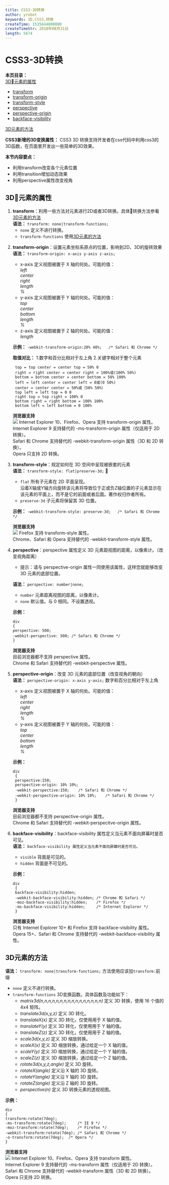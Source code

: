 ```yaml
---
title: CSS3-3D转换
author: yrobot
keywords: 3D,CSS3,转换
createTime: 1535644800000
createTimeStr: 2018年08月31日
length: 5674
---
```

# CSS3-3D转换  
__本页目录：__    
[3D元素的属性](#id1)  
- [transform](#id11)
- [transform-origin](#id12)
- [transform-style](#id13)
- [perspective](#id14)
- [perspective-origin](#id15)  
- [backface-visibility](#id16)  

[3D元素的方法](#id2)  

__CSS3新增的3D变换属性：__  CSS3 3D 转换支持开发者在css代码中利用css3的3D函数，在页面里开发出一些简单的3D效果。  

__本节内容要点：__  
- 利用transform改变各个元素位置  
- 利用transition增加动态效果  
- 利用perspective属性改变视角  


<a href="" id="id1"></a>

## 3D元素的属性
<a href="" id="id11"></a>

1. __transform__：利用一些方法对元素进行2D或者3D转换。具体转换方法参看 [3D元素的方法](#id2)    
   __语法：__ `transform: none|transform-functions;`  
   - `none` 定义不进行转换。  
   - `transform-functions` 使用[3D元素的方法](#id2)  
  
<a href="" id="id12"></a>

2. __transform-origin__：设置元素坐标系原点的位置，影响到2D、3D的旋转效果    
   __语法：__ `transform-origin: x-axis y-axis z-axis;`      
   - x-axis	定义视图被置于 X 轴的何处。可能的值：  
    _left_  
    _center_  
    _right_  
    _length_  
    _%_  
   - y-axis	定义视图被置于 Y 轴的何处。可能的值：  
    _top_  
    _center_  
    _bottom_  
    _length_  
    _%_  
   - z-axis	定义视图被置于 Z 轴的何处。可能的值：  
    _length_

   __示例：__ `-webkit-transform-origin:20% 40%;	/* Safari 和 Chrome */`   

   __取值对比：__  1.数字和百分比相对于左上角 2.关键字相对于整个元素  
   ```
    top = top center = center top = 50% 0  
    right = right center = center right = 100%或(100% 50%)  
    bottom = bottom center = center bottom = 50% 100%  
    left = left center = center left = 0或(0 50%)   
    center = center center = 50%或（50% 50%）  
    top left = left top = 0 0  
    right top = top right = 100% 0  
    bottom right = right bottom = 100% 100%  
    bottom left = left bottom = 0 100%  
   ```
   __浏览器支持__  
  ![](https://ws1.sinaimg.cn/large/006tNbRwgy1fut27g9rczj30v806oabn.jpg)
  Internet Explorer 10、Firefox、Opera 支持 transform-origin 属性。  
  Internet Explorer 9 支持替代的 -ms-transform-origin 属性（仅适用于 2D 转换）。  
  Safari 和 Chrome 支持替代的 -webkit-transform-origin 属性（3D 和 2D 转换）。  
  Opera 只支持 2D 转换。  

<a href="" id="id13"></a>   

3. __transform-style__：规定如何在 3D 空间中呈现被嵌套的元素  
   __语法：__ `transform-style: flat|preserve-3d;`     
   - `flat`	所有子元素在 2D 平面呈现。  
      沿着X轴或Y轴方向旋转该元素将导致位于正或负Z轴位置的子元素显示在该元素的平面上，而不是它的前面或者后面。著作权归作者所有。  
   - `preserve-3d`	子元素将保留其 3D 位置。    
  
   __示例：__ `-webkit-transform-style: preserve-3d;	/* Safari 和 Chrome */`  
  
   __浏览器支持__  
  ![](https://ws1.sinaimg.cn/large/006tNbRwgy1fut2ohsc19j30v006mtae.jpg)
  Firefox 支持 transform-style 属性。  
  Chrome、Safari 和 Opera 支持替代的 -webkit-transform-style 属性。 
   
<a href="" id="id14"></a>

4. __perspective__：perspective 属性定义 3D 元素距视图的距离，以像素计。（改变视角距离）  
   - 提示：请与 perspective-origin 属性一同使用该属性，这样您就能够改变 3D 元素的底部位置。   
   
   __语法：__ `perspective: number|none;`  
   - `number`	元素距离视图的距离，以像素计。  
   - `none`	默认值。与 0 相同。不设置透视。  
      
   __示例：__ 
    ```
    div
    {
    perspective: 500;
    -webkit-perspective: 500; /* Safari 和 Chrome */
    }
    ``` 
    __浏览器支持__  
  目前浏览器都不支持 perspective 属性。  
  Chrome 和 Safari 支持替代的 -webkit-perspective 属性。  
   
<a href="" id="id15"></a>

5. __perspective-origin__：改变 3D 元素的底部位置（改变视角的朝向）  
   __语法：__ `perspective-origin: x-axis y-axis;` 数字和百分比相对于左上角   
   - x-axis	定义视图被置于 X 轴的何处。可能的值：  
    _left_  
    _center_  
    _right_  
    _length_  
    _%_  
   - y-axis	定义视图被置于 Y 轴的何处。可能的值：  
    _top_  
    _center_  
    _bottom_  
    _length_  
    _%_  

   __示例：__ 
   ```
   div
    {
    perspective:150;
    perspective-origin: 10% 10%;
    -webkit-perspective:150;	/* Safari 和 Chrome */
    -webkit-perspective-origin: 10% 10%;	/* Safari 和 Chrome */
    }
   ```
   __浏览器支持__  
  目前浏览器都不支持 perspective-origin 属性。  
  Chrome 和 Safari 支持替代的 -webkit-perspecitve-origin 属性。  

<a href="" id="id16"></a>

6. __backface-visibility__：backface-visibility 属性定义当元素不面向屏幕时是否可见。  
   __语法：__ `backface-visibility 属性定义当元素不面向屏幕时是否可见。`   
   - `visible`	背面是可见的。  
   - `hidden`	背面是不可见的。  

   __示例：__   
   ```
   div
    {
    backface-visibility:hidden;
    -webkit-backface-visibility:hidden;	/* Chrome 和 Safari */
    -moz-backface-visibility:hidden; 	/* Firefox */
    -ms-backface-visibility:hidden; 	/* Internet Explorer */
    }
   ```
   __浏览器支持__   
  只有 Internet Explorer 10+ 和 Firefox 支持 backface-visibility 属性。  
  Opera 15+、Safari 和 Chrome 支持替代的 -webkit-backface-visibility 属性。  
<a id='id2'></a>

## 3D元素的方法  
__语法：__ `transform: none|transform-functions;` 方法使用应该加`transform:`前缀   
   - `none`	定义不进行转换。  
   - `transform-functions`	3D变换函数。具体函数及功能如下：  
      - _matrix3d(n,n,n,n,n,n,n,n,n,n,n,n,n,n,n,n)_	定义 3D 转换，使用 16 个值的 4x4 矩阵。  
      - _translate3d(x,y,z)_	定义 3D 转化。  
      - _translateX(x)_	定义 3D 转化，仅使用用于 X 轴的值。  
      - _translateY(y)_	定义 3D 转化，仅使用用于 Y 轴的值。  
      - _translateZ(z)_	定义 3D 转化，仅使用用于 Z 轴的值。  
      - _scale3d(x,y,z)_	定义 3D 缩放转换。  
      - _scaleX(x)_	定义 3D 缩放转换，通过给定一个 X 轴的值。  
      - _scaleY(y)_	定义 3D 缩放转换，通过给定一个 Y 轴的值。  
      - _scaleZ(z)_	定义 3D 缩放转换，通过给定一个 Z 轴的值。  
      - _rotate3d(x,y,z,angle)_	定义 3D 旋转。  
      - _rotateX(angle)_	定义沿 X 轴的 3D 旋转。  
      - _rotateY(angle)_	定义沿 Y 轴的 3D 旋转。  
      - _rotateZ(angle)_	定义沿 Z 轴的 3D 旋转。  
      - _perspective(n)_	定义 3D 转换元素的透视视图。  
  
__示例：__   
```
div
{
transform:rotate(7deg);
-ms-transform:rotate(7deg); 	/* IE 9 */
-moz-transform:rotate(7deg); 	/* Firefox */
-webkit-transform:rotate(7deg); /* Safari 和 Chrome */
-o-transform:rotate(7deg); 	/* Opera */
}
```

__浏览器支持__   
![](https://ws4.sinaimg.cn/large/006tNbRwgy1fuqf7u1vz0j30u204ot9y.jpg)
Internet Explorer 10、Firefox、Opera 支持 transform 属性。  
Internet Explorer 9 支持替代的 -ms-transform 属性（仅适用于 2D 转换）。  
Safari 和 Chrome 支持替代的 -webkit-transform 属性（3D 和 2D 转换）。  
Opera 只支持 2D 转换。

